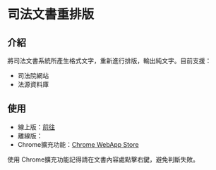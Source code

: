 # 司法文書重排版

## 介紹

將司法文書系統所產生格式文字，重新進行排版，輸出純文字。目前支援：

- 司法院網站
- 法源資料庫

## 使用

- 線上版：[前往](https://lisez.github.io/rejdoc/)
- 離線版：
- Chrome擴充功能：[Chrome WebApp Store](https://chrome.google.com/webstore/detail/%E5%8F%B8%E6%B3%95%E6%96%87%E6%9B%B8%E9%87%8D%E6%8E%92%E7%89%88/eegidpmlcbalnjfgklfhblhjfhhljecb?hl=zh-TW)

使用 Chrome擴充功能記得請在文書內容處點擊右鍵，避免判斷失敗。